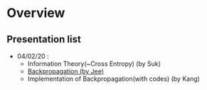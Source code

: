 # Overview

## Presentation list
  - 04/02/20 : 
    - Information Theory(~Cross Entropy) (by Suk)
    - [Backpropagation (by Jee)](https://github.com/chunhyonho/GROUP_STUDY/blob/master/Deep_Learning1/20200402/%5B20200402%5DDeep%20Learning%20Chap%206%20f.pdf)
    - Implementation of Backpropagation(with codes) (by Kang)
